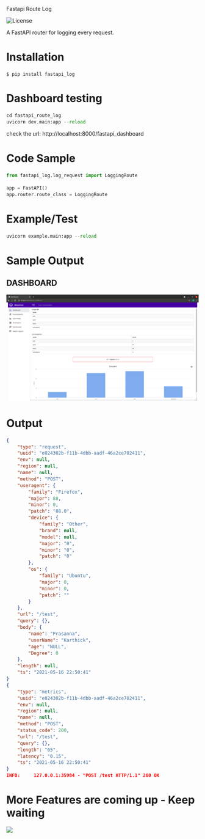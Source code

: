Fastapi Route Log

<!-- <a href="https://pypi.org/project/fastapi-log/" target="_blank"> -->

<!-- <img src="https://img.shields.io/pypi/v/fastapi-route-log?color=%2334D058label=pypi package" alt="Package version"> -->


<img alt="License" src="https://img.shields.io/github/license/12345k/fastapi_logging"/>

A FastAPI router for logging every request.

# Installation

```buildoutcfg
$ pip install fastapi_log
```
# Dashboard testing

```python
cd fastapi_route_log
uvicorn dev.main:app --reload
```
check the url: http://localhost:8000/fastapi_dashboard

# Code Sample

```python
from fastapi_log.log_request import LoggingRoute

app = FastAPI()
app.router.route_class = LoggingRoute
```
# Example/Test

```python
uvicorn example.main:app --reload
```

# Sample Output
## DASHBOARD
![Dashboard](fastapi_log/images/dashboard.png)

# Output

```json
{
    "type": "request",
    "uuid": "e024302b-f11b-4dbb-aadf-46a2ce702411",
    "env": null,
    "region": null,
    "name": null,
    "method": "POST",
    "useragent": {
        "family": "Firefox",
        "major": 88,
        "minor": 0,
        "patch": "88.0",
        "device": {
            "family": "Other",
            "brand": null,
            "model": null,
            "major": "0",
            "minor": "0",
            "patch": "0"
        },
        "os": {
            "family": "Ubuntu",
            "major": 0,
            "minor": 0,
            "patch": ""
        }
    },
    "url": "/test",
    "query": {},
    "body": {
        "name": "Prasanna",
        "userName": "Karthick",
        "age": "NULL",
        "Degree": 0
    },
    "length": null,
    "ts": "2021-05-16 22:50:41"
}
{
    "type": "metrics",
    "uuid": "e024302b-f11b-4dbb-aadf-46a2ce702411",
    "env": null,
    "region": null,
    "name": null,
    "method": "POST",
    "status_code": 200,
    "url": "/test",
    "query": {},
    "length": "65",
    "latency": "0.15",
    "ts": "2021-05-16 22:50:41"
}
INFO:     127.0.0.1:35984 - "POST /test HTTP/1.1" 200 OK
```

# More Features are coming up - Keep waiting 

<a href="https://www.buymeacoffee.com/vpkprasanna" target="_blank"><img src="https://github.com/appcraftstudio/buymeacoffee/raw/master/Images/snapshot-bmc-button.png" width="300"></a>